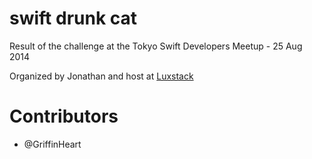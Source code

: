 swift drunk cat
===============

Result of the challenge at the Tokyo Swift Developers Meetup - 25 Aug 2014

Organized by Jonathan and host at [Luxstack](http://www.luxstack.com)

Contributors
============

- @GriffinHeart
